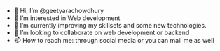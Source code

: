 - 👋 Hi, I’m @geetyarachowdhury
- 👀 I’m interested in Web development
- 🌱 I’m currently improving my skillsets and some new technologies.
- 💞️ I’m looking to collaborate on web development or backend
- 📫 How to reach me: through social media or you can mail me as well

<!---
geetyarachowdhury/geetyarachowdhury is a ✨ special ✨ repository because its `README.md` (this file) appears on your GitHub profile.
You can click the Preview link to take a look at your changes.
--->
